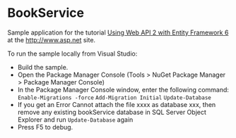BookService
===========

Sample application for the tutorial [Using Web API 2 with Entity Framework 6](http://www.asp.net/web-api/overview/creating-web-apis/using-web-api-with-entity-framework/part-1) at the http://www.asp.net site.

To run the sample locally from Visual Studio:

- Build the sample.
- Open the Package Manager Console (Tools > NuGet Package Manager > Package Manager Console)
- In the Package Manager Console window, enter the following command: `Enable-Migrations -force` `Add-Migration Initial` `Update-Database`
- If you get an Error Cannot attach the file xxxx as database xxx, then remove any existing bookService database in SQL Server Object Explorer and run `Update-Database` again
- Press F5 to debug.



